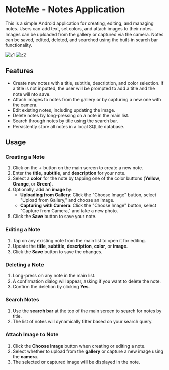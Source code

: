 # NoteMe - Notes Application

This is a simple Android application for creating, editing, and managing notes. Users can add text, set colors, and attach images to their notes. Images can be uploaded from the gallery or captured via the camera. Notes can be saved, edited, deleted, and searched using the built-in search bar functionality.

![z1](https://github.com/user-attachments/assets/20d03348-bf4e-4b90-b802-70e7ca37fe1f)
![z2](https://github.com/user-attachments/assets/83e29de1-bdfa-4cc5-a196-e3be183f0b06)

## Features

- Create new notes with a title, subtitle, description, and color selection. If a title is not inputted, the user will be prompted to add a title and the note will nto save.
- Attach images to notes from the gallery or by capturing a new one with the camera.
- Edit existing notes, including updating the image.
- Delete notes by long-pressing on a note in the main list.
- Search through notes by title using the search bar.
- Persistently store all notes in a local SQLite database.

## Usage

### Creating a Note
1. Click on the **+** button on the main screen to create a new note.
2. Enter the **title**, **subtitle**, and **description** for your note.
3. Select a **color** for the note by tapping one of the color buttons (**Yellow**, **Orange**, or **Green**).
4. Optionally, add an **image** by:
   - **Uploading from Gallery**: Click the "Choose Image" button, select "Upload from Gallery," and choose an image.
   - **Capturing with Camera**: Click the "Choose Image" button, select "Capture from Camera," and take a new photo.
5. Click the **Save** button to save your note.

### Editing a Note
1. Tap on any existing note from the main list to open it for editing.
2. Update the **title**, **subtitle**, **description**, **color**, or **image**.
3. Click the **Save** button to save the changes.

### Deleting a Note
1. Long-press on any note in the main list.
2. A confirmation dialog will appear, asking if you want to delete the note.
3. Confirm the deletion by clicking **Yes**.

### Search Notes
1. Use the **search bar** at the top of the main screen to search for notes by title.
2. The list of notes will dynamically filter based on your search query.

### Attach Image to Note
1. Click the **Choose Image** button when creating or editing a note.
2. Select whether to upload from the **gallery** or capture a new image using the **camera**.
3. The selected or captured image will be displayed in the note.
